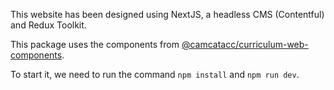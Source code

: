 This website has been designed using NextJS, a headless CMS (Contentful) and Redux Toolkit.

This package uses the components from [@camcatacc/curriculum-web-components](https://www.npmjs.com/package/@camcatacc/curriculum-web-components).

To start it, we need to run the command `npm install` and `npm run dev`.

